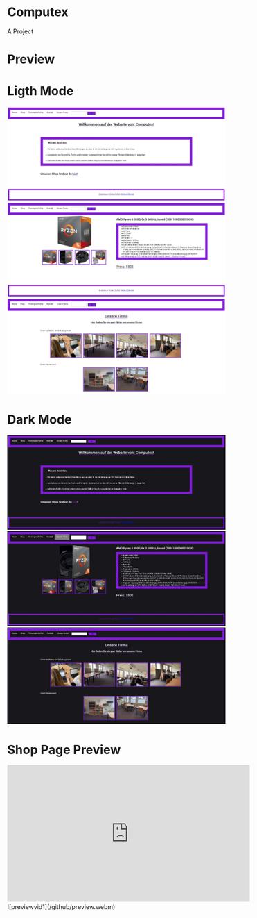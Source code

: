 # Computex
A Project



# Preview

# Ligth Mode
![preview1](/github/preview1.JPG)
![preview2](/github/preview2.JPG)
![preview2](/github/preview3.JPG)

# Dark Mode
![preview4](/github/preview4.JPG)
![preview5](/github/preview5.JPG)
![preview6](/github/preview6.JPG)

# Shop Page Preview
<iframe width="560" height="315" src="https://www.youtube-nocookie.com/embed/kSbQbRnVS8s?controls=0" frameborder="0" allow="accelerometer; autoplay; encrypted-media; gyroscope; picture-in-picture" allowfullscreen></iframe>
![previewvid1](/github/preview.webm)